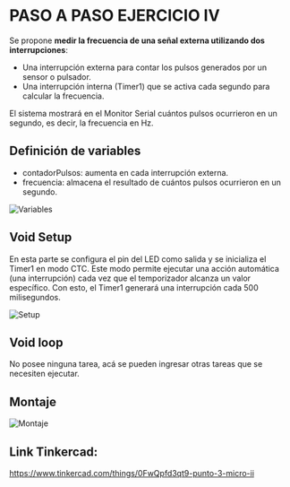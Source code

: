 # PASO A PASO EJERCICIO IV

Se propone **medir la frecuencia de una señal externa utilizando dos interrupciones**:

- Una interrupción externa para contar los pulsos generados por un sensor o pulsador.
- Una interrupción interna (Timer1) que se activa cada segundo para calcular la frecuencia.

El sistema mostrará en el Monitor Serial cuántos pulsos ocurrieron en un segundo, es decir, la frecuencia en Hz.

## Definición de variables  

- contadorPulsos: aumenta en cada interrupción externa.
- frecuencia: almacena el resultado de cuántos pulsos ocurrieron en un segundo.

![Variables](https://github.com/johanerre/RetosMicro/blob/main/EJERCICIOS%202/PUNTO%203/IMÁGENES/Captura%20de%20pantalla%202025-09-29%20005838.png)

## Void Setup

En esta parte se configura el pin del LED como salida y se inicializa el Timer1 en modo CTC. Este modo permite ejecutar una acción automática (una interrupción) cada vez que el temporizador alcanza un valor específico. Con esto, el Timer1 generará una interrupción cada 500 milisegundos.

![Setup](https://github.com/johanerre/RetosMicro/blob/main/EJERCICIOS%202/PUNTO%203/IMÁGENES/Captura%20de%20pantalla%202025-09-29%20005907.png)

## Void loop

No posee ninguna tarea, acá se pueden ingresar otras tareas que se necesiten ejecutar.

## Montaje

![Montaje](https://github.com/johanerre/RetosMicro/blob/main/EJERCICIOS%202/PUNTO%203/IMÁGENES/Captura%20de%20pantalla%202025-09-29%20005923.png)

## Link Tinkercad:

https://www.tinkercad.com/things/0FwQpfd3qt9-punto-3-micro-ii